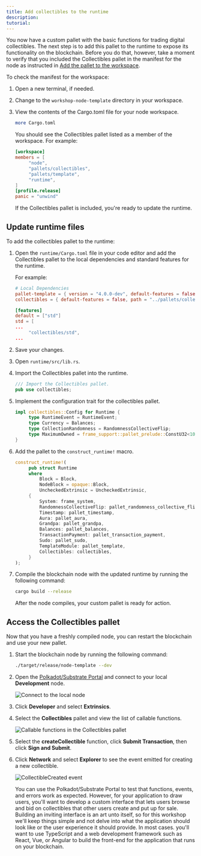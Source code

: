 ```yaml
---
title: Add collectibles to the runtime
description:
tutorial:
---
```


You now have a custom pallet with the basic functions for trading digital collectibles.
The next step is to add this pallet to the runtime to expose its functionality on the blockchain.
Before you do that, however, take a moment to verify that you included the Collectibles pallet in the manifest for the node as instructed in [Add the pallet to the workspace](/tutorials/collectibles-workshop/03-create-pallet/#add-the-pallet-to-the-workspace).

To check the manifest for the workspace:

1. Open a new terminal, if needed.
   
2. Change to the `workshop-node-template` directory in your workspace.

3. View the contents of the Cargo.toml file for your node workspace.
   
   ```bash
   more Cargo.toml
   ```

   You should see the Collectibles pallet listed as a member of the workspace.
   For example:

   ```toml
   [workspace]
   members = [
        "node",
        "pallets/collectibles",
        "pallets/template",
        "runtime",
   ]
   [profile.release]
   panic = "unwind"
   ```

   If the Collectibles pallet is included, you're ready to update the runtime.

## Update runtime files

To add the collectibles pallet to the runtime:

1. Open the `runtime/Cargo.toml` file in your code editor and add the Collectibles pallet to the local dependencies and standard features for the runtime.
   
   For example:

   ```toml
   # Local Dependencies
   pallet-template = { version = "4.0.0-dev", default-features = false, path = "../pallets/template" }
   collectibles = { default-features = false, path = "../pallets/collectibles" }

   [features]
   default = ["std"]
   std = [
   ...
        "collectibles/std",
   ...
   ```

1. Save your changes.
   
1. Open `runtime/src/lib.rs`.

1. Import the Collectibles pallet into the runtime.

   ```rust
   /// Import the Collectibles pallet.
   pub use collectibles;
   ```

1. Implement the configuration trait for the collectibles pallet.
   
   ```rust
   impl collectibles::Config for Runtime {
        type RuntimeEvent = RuntimeEvent;
        type Currency = Balances;
        type CollectionRandomness = RandomnessCollectiveFlip;
        type MaximumOwned = frame_support::pallet_prelude::ConstU32<100>;
   }
   ```

1. Add the pallet to the `construct_runtime!` macro.
   
   ```rust
   construct_runtime!(
        pub struct Runtime
        where
            Block = Block,
            NodeBlock = opaque::Block,
            UncheckedExtrinsic = UncheckedExtrinsic,
        {
            System: frame_system,
            RandomnessCollectiveFlip: pallet_randomness_collective_flip,
            Timestamp: pallet_timestamp,
            Aura: pallet_aura,
            Grandpa: pallet_grandpa,
            Balances: pallet_balances,
            TransactionPayment: pallet_transaction_payment,
            Sudo: pallet_sudo,
            TemplateModule: pallet_template,
            Collectibles: collectibles,
        }
   );
   ```

1. Compile the blockchain node with the updated runtime by running the following command:
   
   ```bash
   cargo build --release
   ```

   After the node compiles, your custom pallet is ready for action.

## Access the Collectibles pallet

Now that you have a freshly compiled node, you can restart the blockchain and use your new pallet.

1. Start the blockchain node by running the following command:
   
   ```bash
   ./target/release/node-template --dev
   ```

2. Open the [Polkadot/Substrate Portal](https://polkadot.js.org/apps/#/explorer) and connect to your local **Development** node.
   
   ![Connect to the local node](/media/images/docs/tutorials/collectibles-workshop/connect-to-local-endpoint.png)

1. Click **Developer** and select **Extrinsics**.

2. Select the **Collectibles** pallet and view the list of callable functions.
   
   ![Callable functions in the Collectibles pallet](/media/images/docs/tutorials/collectibles-workshop/collectibles-pallet.png)

3. Select the **createCollectible** function, click **Submit Transaction**, then click **Sign and Submit**.

4. Click **Network** and select **Explorer** to see the event emitted for creating a new collectible.
   
   ![CollectibleCreated event](/media/images/docs/tutorials/collectibles-workshop/create-collectible-event.png)

   You can use the Polkadot/Substrate Portal to test that functions, events, and errors work as expected.
   However, for your application to draw users, you'll want to develop a custom interface that lets users browse and bid on collectibles that other users create and put up for sale. 
   Building an inviting interface is an art unto itself, so for this workshop we'll keep things simple and not delve into what the application should look like or the user experience it should provide.
   In most cases. you'll want to use TypeScript and a web development framework such as React, Vue, or Angular to build the front-end for the application that runs on your blockchain.
